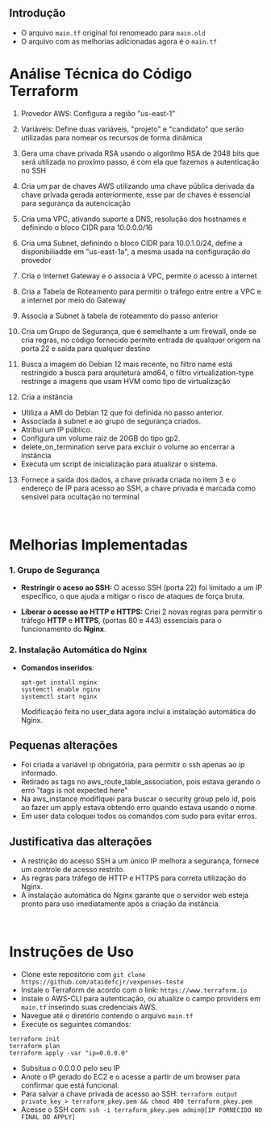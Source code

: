## Introdução

- O arquivo `main.tf` original foi renomeado para `main.old`
- O arquivo com as melhorias adicionadas agora é o `main.tf`
 

# Análise Técnica do Código Terraform

1. Provedor AWS: Configura a região "us-east-1"

2. Variáveis: Define duas variáveis, "projeto" e "candidato" que serão utilizadas para nomear os recursos de forma dinâmica

3. Gera uma chave privada RSA usando o algorítmo RSA de 2048 bits que será utilizada no proximo passo, é com ela que fazemos a autenticação no SSH

4. Cria um par de chaves AWS utilizando uma chave pública derivada da chave privada gerada anteriormente, esse par de chaves é essencial para segurança da autencicação

5. Cria uma VPC, ativando suporte a DNS, resolução dos hostnames e definindo o bloco CIDR para 10.0.0.0/16

6. Cria uma Subnet, definindo o bloco CIDR para 10.0.1.0/24, define a disponibiliadde em "us-east-1a", a mesma usada na configuração do provedor

7. Cria o Internet Gateway e o associa à VPC, permite o acesso à internet

8. Cria a Tabela de Roteamento para permitir o tráfego entre entre a VPC e a internet por meio do Gateway

9. Associa a Subnet à tabela de roteamento do passo anterior

10. Cria um Grupo de Segurança, que é semelhante a um firewall, onde se cria regras, no código fornecido permite entrada de qualquer origem na porta 22 e saída para qualquer destino

11. Busca a imagem do Debian 12 mais recente, no filtro name está restringido a busca para arquitetura amd64, o filtro virtualization-type restringe a imagens que usam HVM como tipo de virtualização

12. Cria a instância

- Utiliza a AMI do Debian 12 que foi definida no passo anterior.
- Associada à subnet e ao grupo de segurança criados.
- Atribui um IP público.
- Configura um volume raiz de 20GB do tipo gp2.
- delete_on_termination serve para excluir o volume ao encerrar a instância
- Executa um script de inicialização para atualizar o sistema.

13. Fornece a saída dos dados, a chave privada criada no item 3 e o endereço de IP para acesso ao SSH, a chave privada é marcada como sensivel para ocultação no terminal

<br>

# Melhorias Implementadas

### 1. Grupo de Segurança

- **Restringir o aceso ao SSH:** O acesso SSH (porta 22) foi limitado a um IP específico, o que ajuda a mitigar o risco de ataques de força bruta.

- **Liberar o acesso ao HTTP e HTTPS:** Criei 2 novas regras para permitir o tráfego **HTTP** e **HTTPS**, (portas 80 e 443) essenciais para o funcionamento do **Nginx**.

### 2. Instalação Automática do Nginx

- **Comandos inseridos**:  
   ```
   apt-get install nginx 
   systemctl enable nginx
   systemctl start nginx
   ```
   Modificação feita no user_data agora inclui a instalação automática do Nginx.

## Pequenas alterações

- Foi criada a variável ip obrigatória, para permitir o ssh apenas ao ip informado.
- Retirado as tags no aws_route_table_association, pois estava gerando o erro "tags is not expected here"
- Na aws_instance modifiquei para buscar o security group pelo id, pois ao fazer um apply estava obtendo erro quando estava usando o nome.
- Em user data coloquei todos os comandos com sudo para evitar erros. 

## Justificativa das alterações

- A restrição do acesso SSH a um único IP melhora a segurança, fornece um controle de acesso restrito.
- As regras para tráfego de HTTP e HTTPS para correta utilização do Nginx.
- A instalação automática do Nginx garante que o servidor web esteja pronto para uso imediatamente após a criação da instância.

<br>

# Instruções de Uso

- Clone este repositório com `git clone https://github.com/ataidefcjr/vexpenses-teste`
- Instale o Terraform de acordo com o link: `https://www.terraform.io`
- Instale o AWS-CLI para autenticação, ou atualize o campo providers em `main.tf` inserindo suas credenciais AWS.
- Navegue até o diretório contendo o arquivo `main.tf`
- Execute os seguintes comandos:

```
terraform init
terraform plan
terraform apply -var "ip=0.0.0.0"
```
- Subsitua o 0.0.0.0 pelo seu IP
- Anote o IP gerado do EC2 e o acesse a partir de um browser para confirmar que está funcional.
- Para salvar a chave privada de acesso ao SSH: `terraform output private_key > terraform_pkey.pem && chmod 400 terraform_pkey.pem`
- Acesse o SSH com: `ssh -i terraform_pkey.pem admin@[IP FORNECIDO NO FINAL DO APPLY]`
